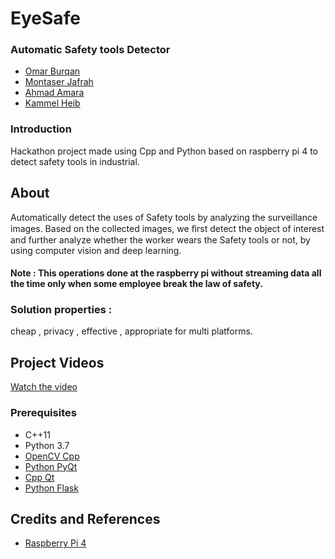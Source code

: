 # EyeSafe 

### Automatic Safety tools Detector

* [Omar Burqan](https://github.com/omarburqan)
* [Montaser Jafrah](https://github.com/montaserja)
* [Ahmad Amara](https://github.com/AhmadAmara)
* [Kammel Heib](https://github.com/Kammel-Heib)


### Introduction 
Hackathon project made using Cpp and Python based on raspberry pi 4 to detect safety tools in industrial.

## About 
Automatically detect the uses of Safety tools by analyzing the surveillance images. Based on the collected images, we ﬁrst detect the object of interest and further analyze whether the worker wears the Safety tools or not, by using computer vision and deep learning. 

#### Note : This operations  done at the  raspberry pi without streaming data all the time only when some employee break the law of safety. 

### Solution properties : 
cheap , privacy , effective , appropriate for multi platforms.


## Project Videos 
[Watch the video](https://drive.google.com/file/d/1rMso6DyG5c1HIsiwc_VfiFCcDQ8LYB16/view/0.jpg)





### Prerequisites
* C++11
* Python 3.7
* [OpenCV Cpp](https://opencv.org/)
* [Python PyQt](https://wiki.python.org/moin/PyQt)
* [Cpp Qt](https://wiki.qt.io/Qt_for_Beginners)
* [Python Flask](https://opensource.com/article/18/4/flask)



## Credits and References
* [Raspberry Pi 4](https://magpi.raspberrypi.org/articles/set-up-raspberry-pi-4)

